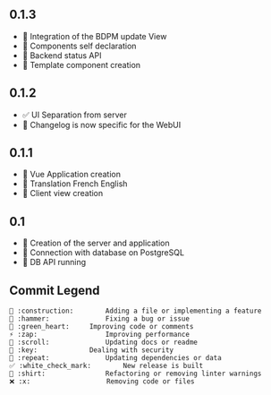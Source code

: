 ## 0.1.3
  - 🚧 Integration of the BDPM update View
  - 💚 Components self declaration
  - 💚 Backend status API
  - 📜 Template component creation

## 0.1.2
  - ✅ UI Separation from server
  - 📜 Changelog is now specific for the WebUI

## 0.1.1
  - 🚧 Vue Application creation
  - 🚧 Translation French English
  - 🚧 Client view creation

## 0.1
  - 🚧 Creation of the server and application
  - 🚧 Connection with database on PostgreSQL
  - 🚧 DB API running


## Commit Legend
```
🚧 :construction:		Adding a file or implementing a feature
🔨 :hammer:				Fixing a bug or issue
💚 :green_heart:		Improving code or comments
⚡ :zap:					Improving performance
📜 :scroll:				Updating docs or readme
🔑 :key:				Dealing with security
🔁 :repeat:				Updating dependencies or data
✅ :white_check_mark:		New release is built
👕 :shirt:				Refactoring or removing linter warnings
❌ :x:					Removing code or files
```